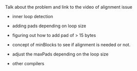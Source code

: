 Talk about the problem and link to the video of alignment issue
- inner loop detection
- adding pads depending on loop size
- figuring out how to add pad of > 15 bytes
- concept of minBlocks to see if alignment is needed or not.
- adjust the maxPads depending on the loop size


- other compilers